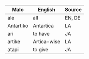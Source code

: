 Malo                    | English          | Source
----------------------- | ---------------- | --------------
ale                     | all              | EN, DE
Antartiko               | Antartica        | LA
ari                     | to have          | JA
artike                  | Artica-wise      | LA
atapi                   | to give          | JA


